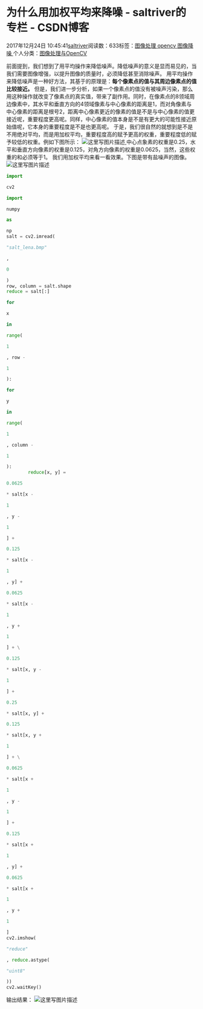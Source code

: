 
# 为什么用加权平均来降噪 - saltriver的专栏 - CSDN博客


2017年12月24日 10:45:41[saltriver](https://me.csdn.net/saltriver)阅读数：633标签：[图像处理																](https://so.csdn.net/so/search/s.do?q=图像处理&t=blog)[opencv																](https://so.csdn.net/so/search/s.do?q=opencv&t=blog)[图像降噪																](https://so.csdn.net/so/search/s.do?q=图像降噪&t=blog)[
							](https://so.csdn.net/so/search/s.do?q=opencv&t=blog)[
																					](https://so.csdn.net/so/search/s.do?q=图像处理&t=blog)个人分类：[图像处理与OpenCV																](https://blog.csdn.net/saltriver/article/category/7209480)
[
																								](https://so.csdn.net/so/search/s.do?q=图像处理&t=blog)


前面提到，我们想到了用平均操作来降低噪声。降低噪声的意义是显而易见的，当我们需要图像增强，以提升图像的质量时，必须降低甚至消除噪声。
用平均操作来降低噪声是一种好方法，其基于的原理是：**每个像素点的值与其周边像素点的值比较接近。**
但是，我们进一步分析，如果一个像素点的值没有被噪声污染，那么用这种操作就改变了像素点的真实值，带来了副作用。同时，在像素点的8领域周边像素中，其水平和垂直方向的4领域像素与中心像素的距离是1，而对角像素与中心像素的距离是根号2，距离中心像素更近的像素的值是不是与中心像素的值更接近呢，重要程度更高呢。同样，中心像素的值本身是不是有更大的可能性接近原始值呢，它本身的重要程度是不是也更高呢。
于是，我们很自然的就想到是不是不用绝对平均，而是用加权平均，重要程度高的赋予更高的权重，重要程度低的赋予较低的权重。例如下图所示：
![这里写图片描述](https://img-blog.csdn.net/20171224104429825?watermark/2/text/aHR0cDovL2Jsb2cuY3Nkbi5uZXQvc2FsdHJpdmVy/font/5a6L5L2T/fontsize/400/fill/I0JBQkFCMA==/dissolve/70/gravity/SouthEast)[ ](https://img-blog.csdn.net/20171224104429825?watermark/2/text/aHR0cDovL2Jsb2cuY3Nkbi5uZXQvc2FsdHJpdmVy/font/5a6L5L2T/fontsize/400/fill/I0JBQkFCMA==/dissolve/70/gravity/SouthEast)
中心点象素的权重是0.25，水平和垂直方向像素的权重是0.125，对角方向像素的权重是0.0625，当然，这些权重的和必须等于1。
[
](https://img-blog.csdn.net/20171224104429825?watermark/2/text/aHR0cDovL2Jsb2cuY3Nkbi5uZXQvc2FsdHJpdmVy/font/5a6L5L2T/fontsize/400/fill/I0JBQkFCMA==/dissolve/70/gravity/SouthEast)我们用加权平均来看一看效果。下图是带有盐噪声的图像。
![这里写图片描述](https://img-blog.csdn.net/20171224104500164?watermark/2/text/aHR0cDovL2Jsb2cuY3Nkbi5uZXQvc2FsdHJpdmVy/font/5a6L5L2T/fontsize/400/fill/I0JBQkFCMA==/dissolve/70/gravity/SouthEast)
```python
import
```
```python
cv2
```
```python
import
```
```python
numpy
```
```python
as
```
```python
np
salt = cv2.imread(
```
```python
"salt_lena.bmp"
```
```python
,
```
```python
0
```
```python
)
row, column = salt.shape
reduce = salt[:]
```
```python
for
```
```python
x
```
```python
in
```
```python
range(
```
```python
1
```
```python
, row -
```
```python
1
```
```python
):
```
```python
for
```
```python
y
```
```python
in
```
```python
range(
```
```python
1
```
```python
, column -
```
```python
1
```
```python
):
        reduce[x, y] =
```
```python
0.0625
```
```python
* salt[x -
```
```python
1
```
```python
, y -
```
```python
1
```
```python
] +
```
```python
0.125
```
```python
* salt[x -
```
```python
1
```
```python
, y] +
```
```python
0.0625
```
```python
* salt[x -
```
```python
1
```
```python
, y +
```
```python
1
```
```python
] + \
```
```python
0.125
```
```python
* salt[x, y -
```
```python
1
```
```python
] +
```
```python
0.25
```
```python
* salt[x, y] +
```
```python
0.125
```
```python
* salt[x, y +
```
```python
1
```
```python
] + \
```
```python
0.0625
```
```python
* salt[x +
```
```python
1
```
```python
, y -
```
```python
1
```
```python
] +
```
```python
0.125
```
```python
* salt[x +
```
```python
1
```
```python
, y] +
```
```python
0.0625
```
```python
* salt[x +
```
```python
1
```
```python
, y +
```
```python
1
```
```python
]
cv2.imshow(
```
```python
"reduce"
```
```python
, reduce.astype(
```
```python
"uint8"
```
```python
))
cv2.waitKey()
```
输出结果：
![这里写图片描述](https://img-blog.csdn.net/20171224104536258?watermark/2/text/aHR0cDovL2Jsb2cuY3Nkbi5uZXQvc2FsdHJpdmVy/font/5a6L5L2T/fontsize/400/fill/I0JBQkFCMA==/dissolve/70/gravity/SouthEast)

